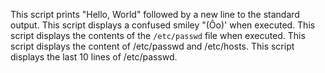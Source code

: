 This script prints "Hello, World" followed by a new line to the standard output.
This script displays a confused smiley "(Ôo)' when executed.
This script displays the contents of the `/etc/passwd` file when executed.
This script displays the content of /etc/passwd and /etc/hosts.
This script displays the last 10 lines of /etc/passwd.

